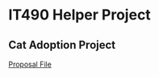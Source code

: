 # IT490 Helper Project
## Cat Adoption Project
[Proposal File](https://docs.google.com/document/d/12k2B42DFTyvroVcNbllNywJ08wSeZ7GCRiRmxiJxRrg/edit?usp=sharing)
